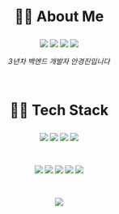 # <p align="center"> 👩‍💼 About Me </p>

<p align="center">
<a href="https://github.com/angyeongjin" target="_blank"><img src="https://img.shields.io/badge/Github-181717?style=flat-square&logo=github&logoColor=white"/></a> <a href="https://www.linkedin.com/in/glassesjin" target="_blank"><img src="https://img.shields.io/badge/linkedin-0A66C2?style=flat-square&logo=linkedin&logoColor=white"/></a> <a href="mailto:akj0426@gmail.com" target="_blank"><img src="https://img.shields.io/badge/Gmail-EA4335?style=flat-square&logo=gmail&logoColor=white"/></a> <a href="https://leetcode.com/glassesjin" target="_blank"><img src="https://img.shields.io/badge/LeetCode-FFA116?style=flat-square&logo=leetcode&logoColor=white"/></a>
</p>

<p align="center"><i>
3년차 백엔드 개발자 안경진입니다
</i></p>
&nbsp;


# <p align="center"> 👩‍💻 Tech Stack </p>
 
<p align="center">
<img src="https://img.shields.io/badge/Java-F0763F?style=flat-square&logo=java&logoColor=white"/> <img src="https://img.shields.io/badge/SpringBoot-6DB33F?style=flat-square&logo=spring&logoColor=white"/> <img src="https://img.shields.io/badge/Mysql-4479A1?style=flat-square&logo=mysql&logoColor=white"/> <img src="https://img.shields.io/badge/AWS-232F3E?style=flat-square&logo=amazon-aws&logoColor=white"/>
</p>
&nbsp;

<p align="center">
<img src="https://img.shields.io/badge/Kotlin-0095D5?style=flat-square&logo=kotlin&logoColor=white"/> <img src="https://img.shields.io/badge/Python-3776AB?style=flat-square&logo=python&logoColor=white"/> <img src="https://img.shields.io/badge/JavaScript-F7DF1E?style=flat-square&logo=javascript&logoColor=white"/> <img src="https://img.shields.io/badge/Vue.js-4FC08D?style=flat-square&logo=vue-dot-js&logoColor=white"/> <img src="https://img.shields.io/badge/Redis-DC382D?style=flat-square&logo=redis&logoColor=white"/>
</p>
&nbsp;

<p align="center">
<img src="https://github-readme-stats.vercel.app/api?username=angyeongjin&hide=contribs,issues&count_private=true"/>
</p>
